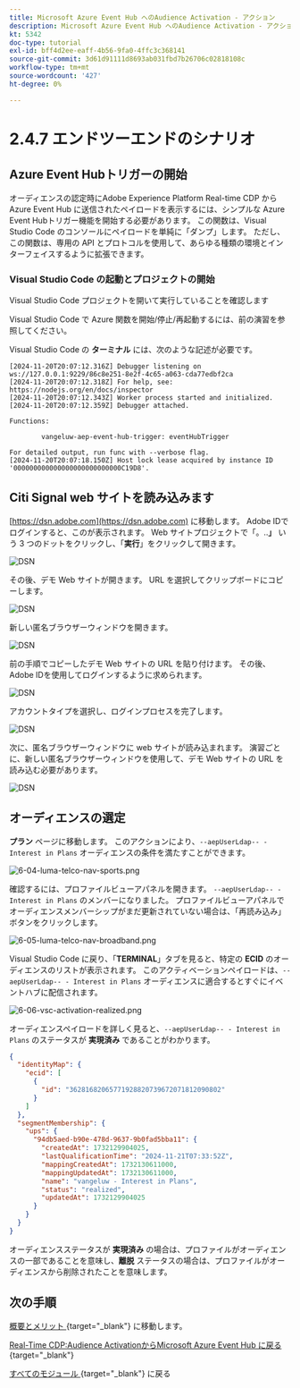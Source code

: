 ```yaml
---
title: Microsoft Azure Event Hub へのAudience Activation - アクション
description: Microsoft Azure Event Hub へのAudience Activation - アクション
kt: 5342
doc-type: tutorial
exl-id: bff4d2ee-eaff-4b56-9fa0-4ffc3c368141
source-git-commit: 3d61d91111d8693ab031fbd7b26706c02818108c
workflow-type: tm+mt
source-wordcount: '427'
ht-degree: 0%

---
```


# 2.4.7 エンドツーエンドのシナリオ

## Azure Event Hubトリガーの開始

オーディエンスの認定時にAdobe Experience Platform Real-time CDP から Azure Event Hub に送信されたペイロードを表示するには、シンプルな Azure Event Hubトリガー機能を開始する必要があります。 この関数は、Visual Studio Code のコンソールにペイロードを単純に「ダンプ」します。 ただし、この関数は、専用の API とプロトコルを使用して、あらゆる種類の環境とインターフェイスするように拡張できます。

### Visual Studio Code の起動とプロジェクトの開始

Visual Studio Code プロジェクトを開いて実行していることを確認します

Visual Studio Code で Azure 関数を開始/停止/再起動するには、前の演習を参照してください。

Visual Studio Code の **ターミナル** には、次のような記述が必要です。

```code
[2024-11-20T20:07:12.316Z] Debugger listening on ws://127.0.0.1:9229/86c8e251-8e2f-4c65-a063-cda77edbf2ca
[2024-11-20T20:07:12.318Z] For help, see: https://nodejs.org/en/docs/inspector
[2024-11-20T20:07:12.343Z] Worker process started and initialized.
[2024-11-20T20:07:12.359Z] Debugger attached.

Functions:

        vangeluw-aep-event-hub-trigger: eventHubTrigger

For detailed output, run func with --verbose flag.
[2024-11-20T20:07:18.150Z] Host lock lease acquired by instance ID '000000000000000000000000000C19D8'.
```

## Citi Signal web サイトを読み込みます

[https://dsn.adobe.com](https://dsn.adobe.com) に移動します。 Adobe IDでログインすると、このが表示されます。 Web サイトプロジェクトで「。..**」** いう 3 つのドットをクリックし、「**実行**」をクリックして開きます。

![DSN](./../../datacollection/dc1.1/images/web8.png)

その後、デモ Web サイトが開きます。 URL を選択してクリップボードにコピーします。

![DSN](../../../getting-started/gettingstarted/images/web3.png)

新しい匿名ブラウザーウィンドウを開きます。

![DSN](../../../getting-started/gettingstarted/images/web4.png)

前の手順でコピーしたデモ Web サイトの URL を貼り付けます。 その後、Adobe IDを使用してログインするように求められます。

![DSN](../../../getting-started/gettingstarted/images/web5.png)

アカウントタイプを選択し、ログインプロセスを完了します。

![DSN](../../../getting-started/gettingstarted/images/web6.png)

次に、匿名ブラウザーウィンドウに web サイトが読み込まれます。 演習ごとに、新しい匿名ブラウザーウィンドウを使用して、デモ Web サイトの URL を読み込む必要があります。

![DSN](../../../getting-started/gettingstarted/images/web7.png)

## オーディエンスの選定

**プラン** ページに移動します。 このアクションにより、`--aepUserLdap-- - Interest in Plans` オーディエンスの条件を満たすことができます。

![6-04-luma-telco-nav-sports.png](./images/cs1.png)

確認するには、プロファイルビューアパネルを開きます。 `--aepUserLdap-- - Interest in Plans` のメンバーになりました。 プロファイルビューアパネルでオーディエンスメンバーシップがまだ更新されていない場合は、「再読み込み」ボタンをクリックします。

![6-05-luma-telco-nav-broadband.png](./images/cs2.png)

Visual Studio Code に戻り、「**TERMINAL**」タブを見ると、特定の **ECID** のオーディエンスのリストが表示されます。 このアクティベーションペイロードは、`--aepUserLdap-- - Interest in Plans` オーディエンスに適合するとすぐにイベントハブに配信されます。

![6-06-vsc-activation-realized.png](./images/cs3.png)

オーディエンスペイロードを詳しく見ると、`--aepUserLdap-- - Interest in Plans` のステータスが **実現済み** であることがわかります。

```json
{
  "identityMap": {
    "ecid": [
      {
        "id": "36281682065771928820739672071812090802"
      }
    ]
  },
  "segmentMembership": {
    "ups": {
      "94db5aed-b90e-478d-9637-9b0fad5bba11": {
        "createdAt": 1732129904025,
        "lastQualificationTime": "2024-11-21T07:33:52Z",
        "mappingCreatedAt": 1732130611000,
        "mappingUpdatedAt": 1732130611000,
        "name": "vangeluw - Interest in Plans",
        "status": "realized",
        "updatedAt": 1732129904025
      }
    }
  }
}
```

オーディエンスステータスが **実現済み** の場合は、プロファイルがオーディエンスの一部であることを意味し、**離脱** ステータスの場合は、プロファイルがオーディエンスから削除されたことを意味します。

## 次の手順

[ 概要とメリット ](./summary.md){target="_blank"} に移動します。

[Real-Time CDP:Audience ActivationからMicrosoft Azure Event Hub に戻る ](./segment-activation-microsoft-azure-eventhub.md){target="_blank"}

[ すべてのモジュール ](./../../../../overview.md){target="_blank"} に戻る

